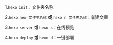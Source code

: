 1.`hexo init`：文件夹名称

2.`hexo new 文件夹名称`	**或**	`hexo n 文件夹名称`：新建文章

3.`hexo server`	**或**	`hexo s`：在线预览

4.`hexo deploy`	**或**	`hexo d`：一键部署